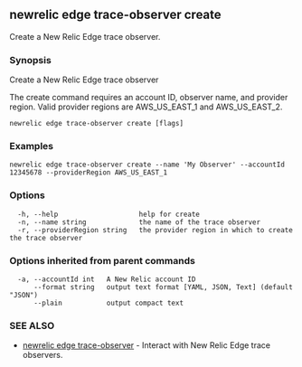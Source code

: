 ## newrelic edge trace-observer create

Create a New Relic Edge trace observer.

### Synopsis

Create a New Relic Edge trace observer

The create command requires an account ID, observer name, and provider region.
Valid provider regions are AWS_US_EAST_1 and AWS_US_EAST_2.


```
newrelic edge trace-observer create [flags]
```

### Examples

```
newrelic edge trace-observer create --name 'My Observer' --accountId 12345678 --providerRegion AWS_US_EAST_1
```

### Options

```
  -h, --help                    help for create
  -n, --name string             the name of the trace observer
  -r, --providerRegion string   the provider region in which to create the trace observer
```

### Options inherited from parent commands

```
  -a, --accountId int   A New Relic account ID
      --format string   output text format [YAML, JSON, Text] (default "JSON")
      --plain           output compact text
```

### SEE ALSO

* [newrelic edge trace-observer](newrelic_edge_trace-observer.md)	 - Interact with New Relic Edge trace observers.

